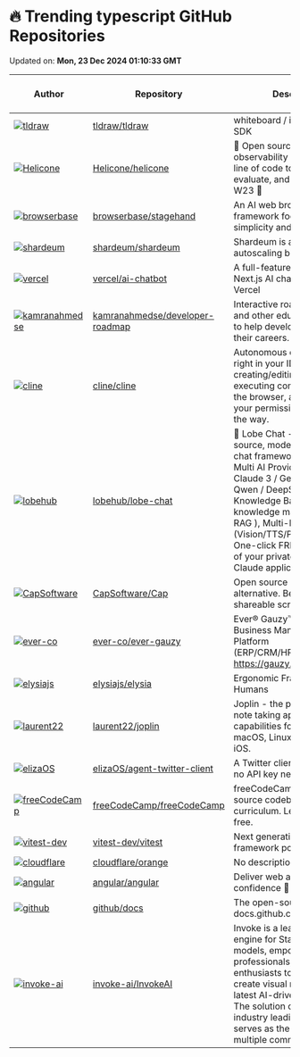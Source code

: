 # 🔥 Trending typescript GitHub Repositories

Updated on: **Mon, 23 Dec 2024 01:10:33 GMT**

| Author | Repository | Description | Language | ⭐ Total Stars | 🌟 Stars Today |
|--------|------------|-------------|----------|----------------|----------------|
| [![tldraw](https://avatars.githubusercontent.com/u/23072548?s=40&v=4)](https://github.com/tldraw) | [tldraw/tldraw](https://github.com/tldraw/tldraw) | whiteboard / infinite canvas SDK | TypeScript | 37049 | 305 |
| [![Helicone](https://avatars.githubusercontent.com/u/26822232?s=40&v=4)](https://github.com/Helicone) | [Helicone/helicone](https://github.com/Helicone/helicone) | 🧊 Open source LLM observability platform. One line of code to monitor, evaluate, and experiment. YC W23 🍓 | TypeScript | 2600 | 26 |
| [![browserbase](https://avatars.githubusercontent.com/u/2474027?s=40&v=4)](https://github.com/browserbase) | [browserbase/stagehand](https://github.com/browserbase/stagehand) | An AI web browsing framework focused on simplicity and extensibility. | TypeScript | 2079 | 116 |
| [![shardeum](https://avatars.githubusercontent.com/u/44451818?s=40&v=4)](https://github.com/shardeum) | [shardeum/shardeum](https://github.com/shardeum/shardeum) | Shardeum is an EVM based autoscaling blockchain | TypeScript | 25776 | 796 |
| [![vercel](https://avatars.githubusercontent.com/u/4060187?s=40&v=4)](https://github.com/vercel) | [vercel/ai-chatbot](https://github.com/vercel/ai-chatbot) | A full-featured, hackable Next.js AI chatbot built by Vercel | TypeScript | 10442 | 29 |
| [![kamranahmedse](https://avatars.githubusercontent.com/u/4921183?s=40&v=4)](https://github.com/kamranahmedse) | [kamranahmedse/developer-roadmap](https://github.com/kamranahmedse/developer-roadmap) | Interactive roadmaps, guides and other educational content to help developers grow in their careers. | TypeScript | 302125 | 129 |
| [![cline](https://avatars.githubusercontent.com/u/7799382?s=40&v=4)](https://github.com/cline) | [cline/cline](https://github.com/cline/cline) | Autonomous coding agent right in your IDE, capable of creating/editing files, executing commands, using the browser, and more with your permission every step of the way. | TypeScript | 15812 | 153 |
| [![lobehub](https://avatars.githubusercontent.com/u/28616219?s=40&v=4)](https://github.com/lobehub) | [lobehub/lobe-chat](https://github.com/lobehub/lobe-chat) | 🤯 Lobe Chat - an open-source, modern-design AI chat framework. Supports Multi AI Providers( OpenAI / Claude 3 / Gemini / Ollama / Qwen / DeepSeek), Knowledge Base (file upload / knowledge management / RAG ), Multi-Modals (Vision/TTS/Plugins/Artifacts). One-click FREE deployment of your private ChatGPT/ Claude application. | TypeScript | 49355 | 74 |
| [![CapSoftware](https://avatars.githubusercontent.com/u/33632126?s=40&v=4)](https://github.com/CapSoftware) | [CapSoftware/Cap](https://github.com/CapSoftware/Cap) | Open source Loom alternative. Beautiful, shareable screen recordings. | TypeScript | 5465 | 6 |
| [![ever-co](https://avatars.githubusercontent.com/u/41804588?s=40&v=4)](https://github.com/ever-co) | [ever-co/ever-gauzy](https://github.com/ever-co/ever-gauzy) | Ever® Gauzy™ - Open Business Management Platform (ERP/CRM/HRM/ATS/PM) - https://gauzy.co | TypeScript | 2360 | 9 |
| [![elysiajs](https://avatars.githubusercontent.com/u/35027979?s=40&v=4)](https://github.com/elysiajs) | [elysiajs/elysia](https://github.com/elysiajs/elysia) | Ergonomic Framework for Humans | TypeScript | 10854 | 13 |
| [![laurent22](https://avatars.githubusercontent.com/u/1285584?s=40&v=4)](https://github.com/laurent22) | [laurent22/joplin](https://github.com/laurent22/joplin) | Joplin - the privacy-focused note taking app with sync capabilities for Windows, macOS, Linux, Android and iOS. | TypeScript | 46675 | 21 |
| [![elizaOS](https://avatars.githubusercontent.com/u/49822414?s=40&v=4)](https://github.com/elizaOS) | [elizaOS/agent-twitter-client](https://github.com/elizaOS/agent-twitter-client) | A Twitter client for agents-- no API key necessary | TypeScript | 252 | 34 |
| [![freeCodeCamp](https://avatars.githubusercontent.com/u/15801806?s=40&v=4)](https://github.com/freeCodeCamp) | [freeCodeCamp/freeCodeCamp](https://github.com/freeCodeCamp/freeCodeCamp) | freeCodeCamp.org's open-source codebase and curriculum. Learn to code for free. | TypeScript | 407589 | 57 |
| [![vitest-dev](https://avatars.githubusercontent.com/u/16173870?s=40&v=4)](https://github.com/vitest-dev) | [vitest-dev/vitest](https://github.com/vitest-dev/vitest) | Next generation testing framework powered by Vite. | TypeScript | 13397 | 6 |
| [![cloudflare](https://avatars.githubusercontent.com/u/8732191?s=40&v=4)](https://github.com/cloudflare) | [cloudflare/orange](https://github.com/cloudflare/orange) | No description | TypeScript | 1673 | 20 |
| [![angular](https://avatars.githubusercontent.com/u/8604205?s=40&v=4)](https://github.com/angular) | [angular/angular](https://github.com/angular/angular) | Deliver web apps with confidence 🚀 | TypeScript | 96517 | 16 |
| [![github](https://avatars.githubusercontent.com/u/63058869?s=40&v=4)](https://github.com/github) | [github/docs](https://github.com/github/docs) | The open-source repo for docs.github.com | TypeScript | 16531 | 8 |
| [![invoke-ai](https://avatars.githubusercontent.com/u/4822129?s=40&v=4)](https://github.com/invoke-ai) | [invoke-ai/InvokeAI](https://github.com/invoke-ai/InvokeAI) | Invoke is a leading creative engine for Stable Diffusion models, empowering professionals, artists, and enthusiasts to generate and create visual media using the latest AI-driven technologies. The solution offers an industry leading WebUI, and serves as the foundation for multiple commercial products. | TypeScript | 23965 | 13 |

